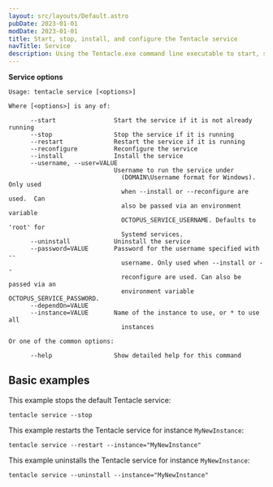 ```yaml
---
layout: src/layouts/Default.astro
pubDate: 2023-01-01
modDate: 2023-01-01
title: Start, stop, install, and configure the Tentacle service
navTitle: Service
description: Using the Tentacle.exe command line executable to start, stop, install and configure the Tentacle service.
---
```


**Service options**

```
Usage: tentacle service [<options>]

Where [<options>] is any of:

      --start                Start the service if it is not already running
      --stop                 Stop the service if it is running
      --restart              Restart the service if it is running
      --reconfigure          Reconfigure the service
      --install              Install the service
      --username, --user=VALUE
                             Username to run the service under
                               (DOMAIN\Username format for Windows). Only used
                               when --install or --reconfigure are used.  Can
                               also be passed via an environment variable
                               OCTOPUS_SERVICE_USERNAME. Defaults to 'root' for
                               Systemd services.
      --uninstall            Uninstall the service
      --password=VALUE       Password for the username specified with --
                               username. Only used when --install or --
                               reconfigure are used. Can also be passed via an
                               environment variable OCTOPUS_SERVICE_PASSWORD.
      --dependOn=VALUE
      --instance=VALUE       Name of the instance to use, or * to use all
                               instances

Or one of the common options:

      --help                 Show detailed help for this command
```

## Basic examples

This example stops the default Tentacle service:

```
tentacle service --stop
```

This example restarts the Tentacle service for instance `MyNewInstance`:

```
tentacle service --restart --instance="MyNewInstance"
```

This example uninstalls the Tentacle service for instance `MyNewInstance`:

```
tentacle service --uninstall --instance="MyNewInstance"
```
